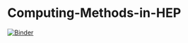 # Computing-Methods-in-HEP

[![Binder](https://mybinder.org/badge_logo.svg)](https://mybinder.org/v2/gh/m-mejiap/Computing-Methods-in-HEP.git/master)

